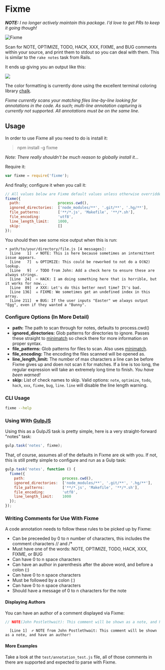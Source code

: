 # Fixme #

_**NOTE:** I no longer actively maintain this package. I'd love to get PRs to keep it going though!_

![Fixme](https://nodei.co/npm/fixme.png "Fixme on NPM")

Scan for NOTE, OPTIMIZE, TODO, HACK, XXX, FIXME, and BUG comments within your source, and print them to stdout so you can deal with them. This is similar to the ```rake notes``` task from Rails.

It ends up giving you an output like this:

![](http://i.imgur.com/OXsTtCZ.png)

The color formatting is currently done using the excellent terminal coloring library [chalk](https://www.npmjs.org/package/chalk).

*Fixme currently scans your matching files line-by-line looking for annotations in the code. As such; multi-line annotation capturing is currently not supported. All annotations must be on the same line.*

## Usage ##

In order to use Fixme all you need to do is install it:

> npm install -g fixme

*Note: There really shouldn't be much reason to globally install it...*

Require it:

```javascript
var fixme = require('fixme');
```

And finally; configure it when you call it:

```javascript
// All values below are Fixme default values unless otherwise overridden here.
fixme({
  path:                 process.cwd(),
  ignored_directories:  ['node_modules/**', '.git/**', '.hg/**'],
  file_patterns:        ['**/*.js', 'Makefile', '**/*.sh'],
  file_encoding:        'utf8',
  line_length_limit:    1000,
  skip:                 []
});
```

You should then see some nice output when this is run:

```
• path/to/your/directory/file.js [4 messages]:
  [Line   1]  ✐ NOTE: This is here because sometimes an intermittent issue appears.
  [Line   7]  ↻ OPTIMIZE: This could be reworked to not do a O(N2) lookup.
  [Line   9]  ✓ TODO from John: Add a check here to ensure these are always strings.
  [Line  24]  ✄ HACK: I am doing something here that is horrible, but it works for now...
  [Line  89]  ✗ XXX: Let's do this better next time? It's bad.
  [Line 136]  ☠ FIXME: We sometimes get an undefined index in this array.
  [Line 211]  ☢ BUG: If the user inputs "Easter" we always output "Egg", even if they wanted a "Bunny".
```

### Configure Options (In More Detail) ###

  * **path:** The path to scan through for notes, defaults to process.cwd()
  * **ignored_directories:** Glob patterns for directories to ignore. Passes these straight to [minimatch](https://www.npmjs.org/package/minimatch) so check there for more information on proper syntax.
  * **file_patterns:** Glob patterns for files to scan. Also uses [minimatch](https://www.npmjs.org/package/minimatch).
  * **file_encoding:** The encoding the files scanned will be opened as.
  * **line_length_limit:** The number of max characters a line can be before Fixme gives up and doen not scan it for matches. If a line is too long, the regular expression will take an extremely long time to finish. *You have been warned!*
  * **skip:** List of check names to skip. Valid options: `note`, `optimize`, `todo`, `hack`, `xxx`, `fixme`, `bug`, `line`. `line` will disable the line length warning.

### CLI Usage ###

```sh
fixme --help
```

### Using With [GulpJS](http://gulpjs.com/) ###

Using this as a GulpJS task is pretty simple, here is a very straight-forward "notes" task:

```javascript
gulp.task('notes', fixme);
```

That, of course, assumes all of the defaults in Fixme are ok with you. If not, this is still pretty simple to configure and run as a Gulp task:

```javascript
gulp.task('notes', function () {
  fixme({
    path:                 process.cwd(),
    ignored_directories:  ['node_modules/**', '.git/**', '.hg/**'],
    file_patterns:        ['**/*.js', 'Makefile', '**/*.sh'],
    file_encoding:        'utf8',
    line_length_limit:    1000
  });
});
```

### Writing Comments for Use With Fixme ###

A code annotation needs to follow these rules to be picked up by Fixme:

  * Can be preceeded by 0 to n number of characters, this includes the comment characters // and /*
  * Must have one of the words: NOTE, OPTIMIZE, TODO, HACK, XXX, FIXME, or BUG
  * Can have 0 to n space characters
  * Can have an author in parenthesis after the above word, and before a colon (:)
  * Can have 0 to n space characters
  * Must be followed by a colon (:)
  * Can have 0 to n space characters
  * Should have a message of 0 to n characters for the note

#### Displaying Authors ####

You can have an author of a comment displayed via Fixme:

```javascript
// NOTE(John Postlethwait): This comment will be shown as a note, and have an author!
```

```shell
  [Line 1]  ✐ NOTE from John Postlethwait: This comment will be shown as a note, and have an author!
```

#### More Examples ####

Take a look at the ```test/annotation_test.js``` file, all of those comments in there are supported and expected to parse with Fixme.
